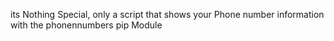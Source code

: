 its Nothing Special, only a script that shows your Phone number information with the phonennumbers pip Module
